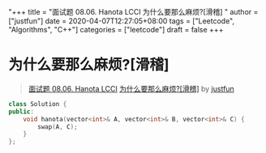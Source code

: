 "+++
title = "面试题 08.06. Hanota LCCI 为什么要那么麻烦?[滑稽] "
author = ["justfun"]
date = 2020-04-07T12:27:05+08:00
tags = ["Leetcode", "Algorithms", "C++"]
categories = ["leetcode"]
draft = false
+++

# 为什么要那么麻烦?[滑稽]

> [面试题 08.06. Hanota LCCI](https://leetcode-cn.com/problems/hanota-lcci/)
> [为什么要那么麻烦?[滑稽]](https://leetcode-cn.com/problems/hanota-lcci/solution/wei-shi-yao-yao-na-yao-ma-fan-hua-ji-by-justfun/) by [justfun](https://leetcode-cn.com/u/justfun/)

```cpp
class Solution {
public:
    void hanota(vector<int>& A, vector<int>& B, vector<int>& C) {
        swap(A, C);
    }
};
```